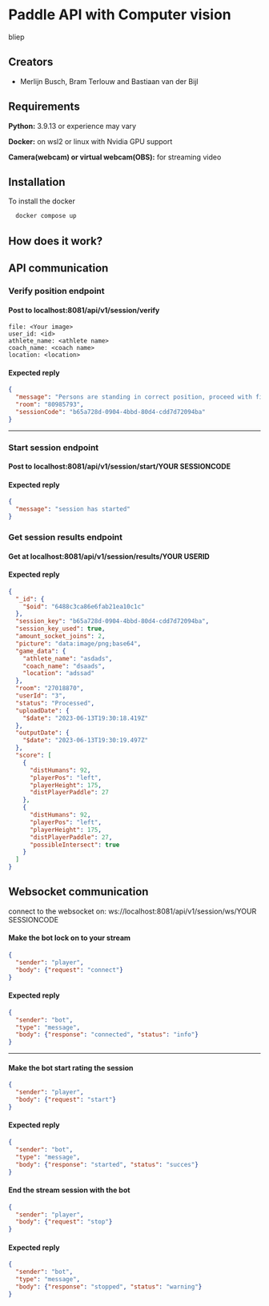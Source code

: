 
# Paddle API with Computer vision

bliep


## Creators

- Merlijn Busch, Bram Terlouw and Bastiaan van der Bijl


## Requirements

**Python:** 3.9.13 or experience may vary

**Docker:** on wsl2 or linux with Nvidia GPU support

**Camera(webcam) or virtual webcam(OBS):** for streaming video 

## Installation

To install the docker

```bash
  docker compose up
```
## How does it work?


## API communication



### Verify position endpoint


#### Post to localhost:8081/api/v1/session/verify
```formdata
file: <Your image>
user_id: <id>
athlete_name: <athlete name>
coach_name: <coach name>
location: <location>
```
#### Expected reply
```json
{
  "message": "Persons are standing in correct position, proceed with filming!",
  "room": "80985793",
  "sessionCode": "b65a728d-0904-4bbd-80d4-cdd7d72094ba"
}
```
---
### Start session endpoint


#### Post to localhost:8081/api/v1/session/start/YOUR SESSIONCODE

#### Expected reply
```json
{
  "message": "session has started"
}
```

### Get session results endpoint


#### Get at localhost:8081/api/v1/session/results/YOUR USERID

#### Expected reply
```json
{
  "_id": {
    "$oid": "6488c3ca86e6fab21ea10c1c"
  },
  "session_key": "b65a728d-0904-4bbd-80d4-cdd7d72094ba",
  "session_key_used": true,
  "amount_socket_joins": 2,
  "picture": "data:image/png;base64",
  "game_data": {
    "athlete_name": "asdads",
    "coach_name": "dsaads",
    "location": "adssad"
  },
  "room": "27018870",
  "userId": "3",
  "status": "Processed",
  "uploadDate": {
    "$date": "2023-06-13T19:30:18.419Z"
  },
  "outputDate": {
    "$date": "2023-06-13T19:30:19.497Z"
  },
  "score": [
    {
      "distHumans": 92,
      "playerPos": "left",
      "playerHeight": 175,
      "distPlayerPaddle": 27
    },
    {
      "distHumans": 92,
      "playerPos": "left",
      "playerHeight": 175,
      "distPlayerPaddle": 27,
      "possibleIntersect": true
    }
  ]
}
```


## Websocket communication

connect to the websocket on: ws://localhost:8081/api/v1/session/ws/YOUR SESSIONCODE

#### Make the bot lock on to your stream
```json
{
  "sender": "player",
  "body": {"request": "connect"}
}
```
#### Expected reply
```json
{
  "sender": "bot",
  "type": "message",
  "body": {"response": "connected", "status": "info"}
}
```

---


#### Make the bot start rating the session
```json
{
  "sender": "player",
  "body": {"request": "start"}
}
```
#### Expected reply
```json
{
  "sender": "bot",
  "type": "message",
  "body": {"response": "started", "status": "succes"}
}
```

#### End the stream session with the bot
```json
{
  "sender": "player",
  "body": {"request": "stop"}
}
```
#### Expected reply
```json
{
  "sender": "bot",
  "type": "message",
  "body": {"response": "stopped", "status": "warning"}
}
```
